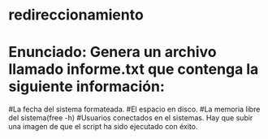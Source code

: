 # redireccionamiento
# Enunciado: Genera un archivo llamado informe.txt que contenga la siguiente información:
#La fecha del sistema formateada.
#El espacio en disco.
#La memoria libre del sistema(free -h)
#Usuarios conectados en el sistemas.
Hay que subir una imagen de que el script ha sido ejecutado con éxito.


